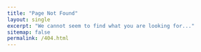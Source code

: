 ```yaml
---
title: "Page Not Found"
layout: single
excerpt: "We cannot seem to find what you are looking for..."
sitemap: false
permalink: /404.html
---
```


<script> type="text/javascript">
  var GOOG_FIXURL_LANG = 'en';
  var GOOG_FIXURL_SITE = '{{ site.url }}'
</script>
<script type="text/javascript"
  src="//linkhelp.clients.google.com/tbproxy/lh/wm/fixurl.js">
</script>
